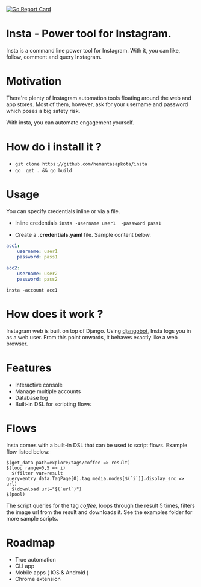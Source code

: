 [![Go Report Card](https://goreportcard.com/badge/github.com/hemantasapkota/insta)](https://goreportcard.com/report/github.com/hemantasapkota/insta)

# Insta - Power tool for Instagram.

Insta is a command line power tool for Instagram. With it, you can like, follow, comment and query Instagram.

# Motivation

There're plenty of Instagram automation tools floating around the web and app stores. Most of them, however, ask for your username and password which poses a big safety risk.

With insta, you can automate engagement yourself.

# How do i install it ?

* ``` git clone https://github.com/hemantasapkota/insta ```
* ``` go  get . && go build ```

# Usage

You can specify credentials inline or via a file.

* Inline credentials
``` insta -username user1  -password pass1 ```

* Create a **.credentials.yaml** file. Sample content below.

```yaml
acc1:
    username: user1 
    password: pass1
    
acc2:
    username: user2
    password: pass2

```

``` insta -account acc1 ```

# How does it work ?

Instagram web is built on top of Django. Using [djangobot](https://github.com/hemantasapkota/djangobot), Insta logs you in as a web user. From this point onwards, it behaves exactly like a web browser.

# Features

* Interactive console
* Manage multiple accounts
* Database log
* Built-in DSL for scripting flows

# Flows

Insta comes with a built-in DSL that can be used to script flows. Example flow listed below:

```
$(get_data path=explore/tags/coffee => result)
$(loop range=0,5 => i)
  $(filter var=result query=entry_data.TagPage[0].tag.media.nodes[$(`i`)].display_src => url)
  $(download url="$(`url`)")
$(pool)

```

The script queries for the tag *coffee*, loops through the result 5 times, filters the image url from the result and downloads it.
See the examples folder for more sample scripts.

# Roadmap

* True automation
* CLI app
* Mobile apps ( IOS & Android )
* Chrome extension


